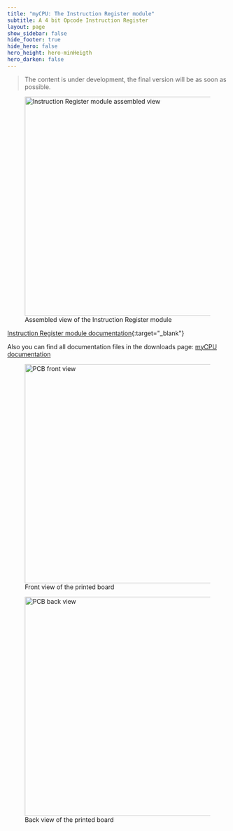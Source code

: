 ```yaml
---
title: "myCPU: The Instruction Register module"
subtitle: A 4 bit Opcode Instruction Register
layout: page
show_sidebar: false
hide_footer: true
hide_hero: false
hero_height: hero-minHeigth
hero_darken: false
---
```

> The content is under development, the final version will be as soon as possible.

<figure class="center">
    <img src="{{ site.baseurl }}/img/mycpu/modules/instruction_register/instruction_register_8b_right_assembled.png" alt="Instruction Register module assembled view" title="Assembled view of the Instruction Register module" width="500px">
    <figcaption>Assembled view of the Instruction Register module</figcaption>
</figure>

[Instruction Register module documentation](/downloads/technical/myCPU_InstructionRegister_4b_R_module_full.pdf){:target="_blank"}

Also you can find all documentation files in the downloads page: [myCPU documentation](/pages/en/mycpu/downloads/technical_docs)

<figure class="center">
    <img src="{{ site.baseurl }}/img/mycpu/modules/instruction_register/instruction_register_8b_right_clear_front.png" alt="PCB front view" title="Front view of the printed board" width="500px">
    <figcaption>Front view of the printed board</figcaption>
</figure>
<figure class="center">
    <img src="{{ site.baseurl }}/img/mycpu/modules/instruction_register/instruction_register_8b_right_clear_back.png" alt="PCB back view" title="Back view of the printed board" width="500px">
    <figcaption>Back view of the printed board</figcaption>
</figure>
